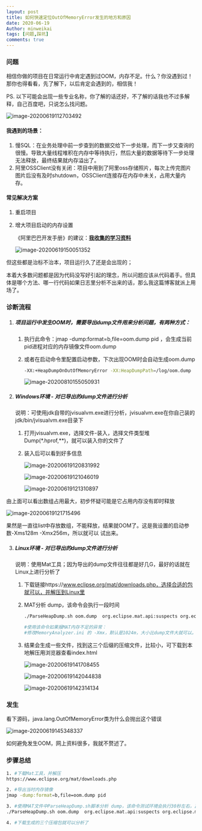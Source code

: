 ```yaml
---
layout: post
title: 如何快速定位OutOfMemoryError发生的地方和原因
date: 2020-06-19
Author: minweikai
tags: [问题,踩坑]
comments: true
---
```


### 问题

相信你做的项目在日常运行中肯定遇到过OOM，内存不足。什么？你没遇到过！那你也得看看，先了解下，以后肯定会遇到的，相信我！

PS. 以下可能会出现一些专业名称，你了解的话还好，不了解的话我也不过多解释，自己百度吧，只说怎么找问题。

![image-20200619112703492](http://qn.minwk.top/img/image-20200619112703492.png)

#### 我遇到的场景：

1. 慢SQL：在业务处理中前一步查到的数据交给下一步处理，而下一步又查询的很慢。导致大量线程堆积在内存中等待执行，然后大量的数据等待下一步处理无法释放，最终结果就内存溢出了。
2. 阿里OSSClient没有关闭：项目中用到了阿里oss存储照片，每次上传完图片图片后没有及时shutdown，OSSClient连接存在内存中未关，占用大量内存。

#### 常见解决方案

1. 重启项目

2. 增大项目启动的内存设置

   《阿里巴巴开发手册》的建议：**[我收集的学习资料](https://gitee.com/mwk719/learning_materials)**

   ![image-20200619150051352](http://qn.minwk.top/img/image-20200619150051352.png)

但这些都是治标不治本，项目运行久了还是会出现的；

本着大多数问题都是因为代码没写好引起的理念，所以问题应该从代码着手。但具体是哪个方法、哪一行代码如果日志里分析不出来的话，那么我这篇博客就派上用场了。

### 诊断流程

1. ##### 项目运行中发生OOM时，需要导出dump文件用来分析问题，有两种方式：

   1. 执行此命令：jmap -dump:format=b,file=oom.dump pid  ，会生成当前pid进程对应的内存镜像文件oom.dump

   2. 或者在启动命令里配置启动参数，下次出现OOM时会自动生成oom.dump

      ```bash
      -XX:+HeapDumpOnOutOfMemoryError -XX:HeapDumpPath=/log/oom.dump
      ```
      
      ![image-20200810155050931](http://qn.minwk.top/img/image-20200810155050931.png)

2. ##### Windows环境 - 对已导出的dump文件进行分析

   说明：可使用jdk自带的jvisualvm.exe进行分析，jvisualvm.exe在你自己装的jdk/bin/jvisualvm.exe目录下

   1. 打开jvisualvm.exe，选择文件-装入，选择文件类型堆 Dump(*.hprof,**)，就可以装入你的文件了

   2. 装入后可以看到好多信息

      ![image-20200619120831992](http://qn.minwk.top/img/image-20200619120831992.png)

      ![image-20200619121046019](http://qn.minwk.top/img/image-20200619121046019.png)

      ![image-20200619121310897](http://qn.minwk.top/img/image-20200619121310897.png)

由上面可以看出数组占用最大，初步怀疑可能是它占用内存没有即时释放

![image-20200619121715496](http://qn.minwk.top/img/image-20200619121715496.png)

​	果然是一直往list中存放数组，不能释放，结果就OOM了。这是我设置的启动参数-Xms128m -Xmx256m，所以就可以	试出来。

3. ##### Linux环境 - 对已导出的dump文件进行分析

   说明：使用Mat工具；因为导出的dump文件往往都是好几G，最好的话就在Linux上进行分析了

   1. 下载链接https://www.eclipse.org/mat/downloads.php，选择合适的包就可以，并解压到Linux里

   2. MAT分析 dump，该命令会执行一段时间

      ```bash
      ./ParseHeapDump.sh oom.dump  org.eclipse.mat.api:suspects org.eclipse.mat.api:overview org.eclipse.mat.api:top_components
      
      #使用该命令如果报MAT内存不足的异常：
      #修改MemoryAnalyzer.ini 的 -Xmx，默认是1024m，大小比dump文件大就可以。
      ```

      

   3. 结果会生成一些文件，找到这三个后缀的压缩文件，比较小，可下载到本地解压用浏览器查看index.html

      ![image-20200619141708455](http://qn.minwk.top/img/image-20200619141708455.png)

      ![image-20200619142044838](http://qn.minwk.top/img/image-20200619142044838.png)

      ![image-20200619142314134](http://qn.minwk.top/img/image-20200619142314134.png)

### 发生

看下源码，java.lang.OutOfMemoryError类为什么会抛出这个错误

![image-20200619145348337](http://qn.minwk.top/img/image-20200619145348337.png)

如何避免发生OOM，网上资料很多，我就不赘述了。

### 步骤总结

```bash
1. #下载Mat工具，并解压
https://www.eclipse.org/mat/downloads.php

2. #导出当时内存镜像
jmap -dump:format=b,file=oom.dump pid

3. #使用MAT文件中ParseHeapDump.sh脚本分析 dump，该命令测试环境会执行30秒左右，正式环境估计会执行1-2分钟
./ParseHeapDump.sh oom.dump  org.eclipse.mat.api:suspects org.eclipse.mat.api:overview org.eclipse.mat.api:top_components

4. #下载生成的三个压缩包就可以分析了
```


